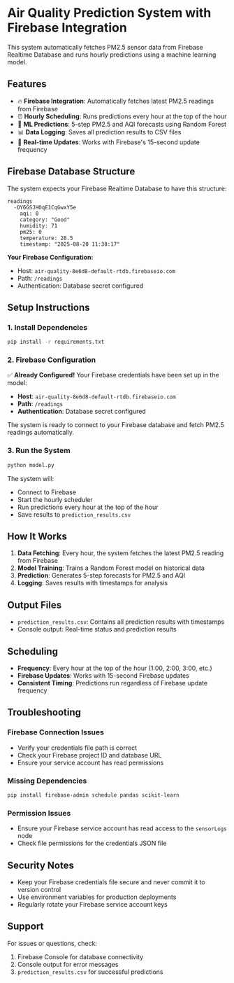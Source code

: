 # Air Quality Prediction System with Firebase Integration

This system automatically fetches PM2.5 sensor data from Firebase Realtime Database and runs hourly predictions using a machine learning model.

## Features

- 🔥 **Firebase Integration**: Automatically fetches latest PM2.5 readings from Firebase
- ⏰ **Hourly Scheduling**: Runs predictions every hour at the top of the hour
- 🤖 **ML Predictions**: 5-step PM2.5 and AQI forecasts using Random Forest
- 📊 **Data Logging**: Saves all prediction results to CSV files
- 🔄 **Real-time Updates**: Works with Firebase's 15-second update frequency

## Firebase Database Structure

The system expects your Firebase Realtime Database to have this structure:

```
readings
  -OY6GSJHOqE1CqGwxY5e
    aqi: 0
    category: "Good"
    humidity: 71
    pm25: 0
    temperature: 28.5
    timestamp: "2025-08-20 11:38:17"
```

**Your Firebase Configuration:**
- Host: `air-quality-8e6d8-default-rtdb.firebaseio.com`
- Path: `/readings`
- Authentication: Database secret configured

## Setup Instructions

### 1. Install Dependencies

```bash
pip install -r requirements.txt
```

### 2. Firebase Configuration

✅ **Already Configured!** Your Firebase credentials have been set up in the model:

- **Host**: `air-quality-8e6d8-default-rtdb.firebaseio.com`
- **Path**: `/readings`
- **Authentication**: Database secret configured

The system is ready to connect to your Firebase database and fetch PM2.5 readings automatically.

### 3. Run the System

```bash
python model.py
```

The system will:
- Connect to Firebase
- Start the hourly scheduler
- Run predictions every hour at the top of the hour
- Save results to `prediction_results.csv`

## How It Works

1. **Data Fetching**: Every hour, the system fetches the latest PM2.5 reading from Firebase
2. **Model Training**: Trains a Random Forest model on historical data
3. **Prediction**: Generates 5-step forecasts for PM2.5 and AQI
4. **Logging**: Saves results with timestamps for analysis

## Output Files

- `prediction_results.csv`: Contains all prediction results with timestamps
- Console output: Real-time status and prediction results

## Scheduling

- **Frequency**: Every hour at the top of the hour (1:00, 2:00, 3:00, etc.)
- **Firebase Updates**: Works with 15-second Firebase updates
- **Consistent Timing**: Predictions run regardless of Firebase update frequency

## Troubleshooting

### Firebase Connection Issues
- Verify your credentials file path is correct
- Check your Firebase project ID and database URL
- Ensure your service account has read permissions

### Missing Dependencies
```bash
pip install firebase-admin schedule pandas scikit-learn
```

### Permission Issues
- Ensure your Firebase service account has read access to the `sensorLogs` node
- Check file permissions for the credentials JSON file

## Security Notes

- Keep your Firebase credentials file secure and never commit it to version control
- Use environment variables for production deployments
- Regularly rotate your Firebase service account keys

## Support

For issues or questions, check:
1. Firebase Console for database connectivity
2. Console output for error messages
3. `prediction_results.csv` for successful predictions
